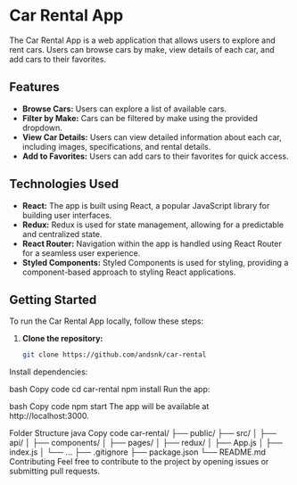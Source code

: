 # Car Rental App

The Car Rental App is a web application that allows users to explore and rent cars. Users can browse cars by make, view details of each car, and add cars to their favorites.

## Features

- **Browse Cars:** Users can explore a list of available cars.
- **Filter by Make:** Cars can be filtered by make using the provided dropdown.
- **View Car Details:** Users can view detailed information about each car, including images, specifications, and rental details.
- **Add to Favorites:** Users can add cars to their favorites for quick access.

## Technologies Used

- **React:** The app is built using React, a popular JavaScript library for building user interfaces.
- **Redux:** Redux is used for state management, allowing for a predictable and centralized state.
- **React Router:** Navigation within the app is handled using React Router for a seamless user experience.
- **Styled Components:** Styled Components is used for styling, providing a component-based approach to styling React applications.

## Getting Started

To run the Car Rental App locally, follow these steps:

1. **Clone the repository:**

   ```bash
   git clone https://github.com/andsnk/car-rental
Install dependencies:

bash
Copy code
cd car-rental
npm install
Run the app:

bash
Copy code
npm start
The app will be available at http://localhost:3000.

Folder Structure
java
Copy code
car-rental/
  ├── public/
  ├── src/
  │   ├── api/
  │   ├── components/
  │   ├── pages/
  │   ├── redux/
  │   ├── App.js
  │   ├── index.js
  │   └── ...
  ├── .gitignore
  ├── package.json
  └── README.md
Contributing
Feel free to contribute to the project by opening issues or submitting pull requests.